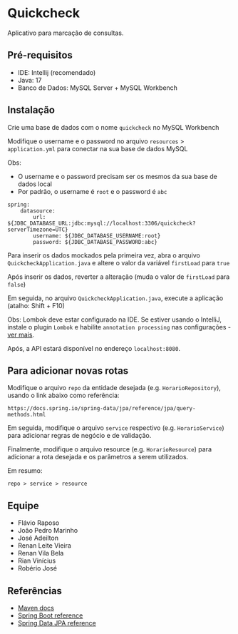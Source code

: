 # Quickcheck

Aplicativo para marcação de consultas.

## Pré-requisitos

- IDE: Intellij (recomendado)
- Java: 17
- Banco de Dados: MySQL Server + MySQL Workbench

## Instalação

Crie uma base de dados com o nome `quickcheck` no MySQL Workbench 

Modifique o username e o password no arquivo `resources` > `application.yml` para conectar na sua base de dados MySQL

Obs: 
- O username e o password precisam ser os mesmos da sua base de dados local
- Por padrão, o username é `root` e o password é `abc`

```
spring:
    datasource:
        url: ${JDBC_DATABASE_URL:jdbc:mysql://localhost:3306/quickcheck?serverTimezone=UTC}
        username: ${JDBC_DATABASE_USERNAME:root}
        password: ${JDBC_DATABASE_PASSWORD:abc}
```

Para inserir os dados mockados pela primeira vez, abra o arquivo `QuickcheckApplication.java` e altere o valor da variável `firstLoad` para `true`

Após inserir os dados, reverter a alteração (muda o valor de `firstLoad` para `false`)

Em seguida, no arquivo `QuickcheckApplication.java`, execute a aplicação (atalho: Shift + F10)

Obs: Lombok deve estar configurado na IDE. 
Se estiver usando o IntelliJ, instale o plugin `Lombok` e habilite `annotation processing` nas configurações -
[ver mais](https://bootify.io/next-steps/spring-boot-with-lombok.html).

Após, a API estará disponível no endereço `localhost:8080`.

## Para adicionar novas rotas

Modifique o arquivo `repo` da entidade desejada (e.g. `HorarioRepository`), usando o link abaixo como referẽncia:

    https://docs.spring.io/spring-data/jpa/reference/jpa/query-methods.html

Em seguida, modifique o arquivo `service` respectivo (e.g. `HorarioService`) para adicionar regras de negócio e de validação.

Finalmente, modifique o arquivo resource (e.g. `HorarioResource`) para adicionar a rota desejada e os parâmetros a serem utilizados.

Em resumo:

    repo > service > resource

## Equipe

- Flávio Raposo
- João Pedro Marinho
- José Adeilton
- Renan Leite Vieira
- Renan Vila Bela
- Rian Vinícius
- Robério José

## Referências

* [Maven docs](https://maven.apache.org/guides/index.html)  
* [Spring Boot reference](https://docs.spring.io/spring-boot/docs/current/reference/htmlsingle/)  
* [Spring Data JPA reference](https://docs.spring.io/spring-data/jpa/reference/jpa.html)
